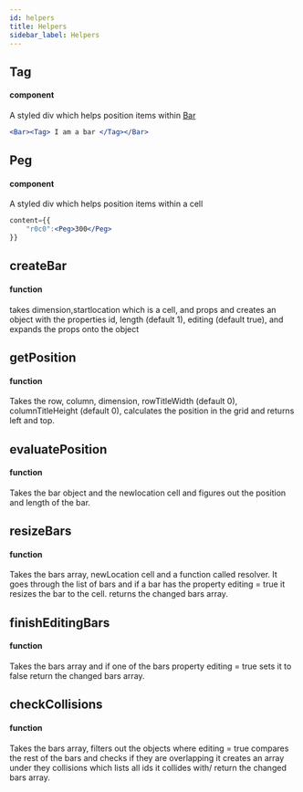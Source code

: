 ```yaml
---
id: helpers
title: Helpers
sidebar_label: Helpers
---
```



## Tag 
#### component
A styled div which helps position items within [Bar](/docs/bar)

```jsx
<Bar><Tag> I am a bar </Tag></Bar>
```

## Peg
#### component
A styled div which helps position items within a cell
```jsx
content={{
    "r0c0":<Peg>300</Peg>
}}
```
## createBar
#### function
takes dimension,startlocation which is a cell, and props and creates an object with the properties id, length (default 1), editing (default true), and expands the props onto the object


## getPosition
#### function
Takes the row, column, dimension, rowTitleWidth (default 0), columnTitleHeight (default 0), calculates the position in the grid and returns left and top.


## evaluatePosition
#### function
Takes the bar object and the newlocation cell and figures out the position and length of the bar. 

## resizeBars
#### function
Takes the bars array, newLocation cell and a function called resolver. 
It goes through the list of bars and if a bar has the property editing = true it resizes the bar to the cell. 
returns the changed bars array. 

## finishEditingBars
#### function
Takes the bars array and if one of the bars property editing = true sets it to false
return the changed bars array. 


##  checkCollisions
#### function
Takes the bars array, filters out the objects where editing = true compares the rest of the bars and checks if they are overlapping
it creates an array under they collisions which lists all ids it collides with/ 
return the changed bars array. 






